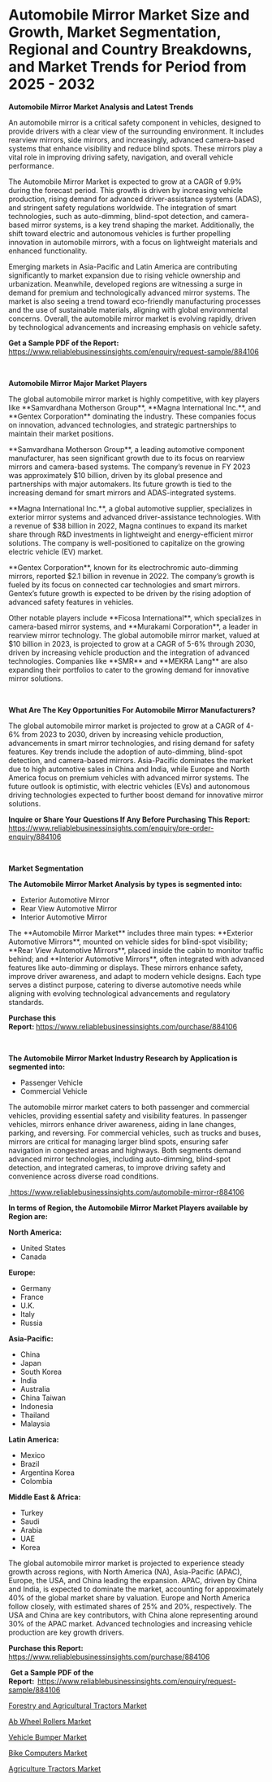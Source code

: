 <p><h1>Automobile Mirror Market Size and Growth, Market Segmentation, Regional and Country Breakdowns, and Market Trends for Period from 2025 -  2032</h1></p><p><strong>Automobile Mirror Market Analysis and Latest Trends</strong></p>
<p><p>An automobile mirror is a critical safety component in vehicles, designed to provide drivers with a clear view of the surrounding environment. It includes rearview mirrors, side mirrors, and increasingly, advanced camera-based systems that enhance visibility and reduce blind spots. These mirrors play a vital role in improving driving safety, navigation, and overall vehicle performance.</p><p>The Automobile Mirror Market is expected to grow at a CAGR of 9.9% during the forecast period. This growth is driven by increasing vehicle production, rising demand for advanced driver-assistance systems (ADAS), and stringent safety regulations worldwide. The integration of smart technologies, such as auto-dimming, blind-spot detection, and camera-based mirror systems, is a key trend shaping the market. Additionally, the shift toward electric and autonomous vehicles is further propelling innovation in automobile mirrors, with a focus on lightweight materials and enhanced functionality.</p><p>Emerging markets in Asia-Pacific and Latin America are contributing significantly to market expansion due to rising vehicle ownership and urbanization. Meanwhile, developed regions are witnessing a surge in demand for premium and technologically advanced mirror systems. The market is also seeing a trend toward eco-friendly manufacturing processes and the use of sustainable materials, aligning with global environmental concerns. Overall, the automobile mirror market is evolving rapidly, driven by technological advancements and increasing emphasis on vehicle safety.</p></p>
<p><strong>Get a Sample PDF of the Report:&nbsp;</strong> <a href="https://www.reliablebusinessinsights.com/enquiry/request-sample/884106?utm_campaign=1091&utm_medium=2&utm_source=Github&utm_content=ia&utm_term=21012025&utm_id=automobile-mirror">https://www.reliablebusinessinsights.com/enquiry/request-sample/884106</a></p>
<p>&nbsp;</p>
<p><strong>Automobile Mirror Major Market Players</strong></p>
<p><p>The global automobile mirror market is highly competitive, with key players like **Samvardhana Motherson Group**, **Magna International Inc.**, and **Gentex Corporation** dominating the industry. These companies focus on innovation, advanced technologies, and strategic partnerships to maintain their market positions.</p><p>**Samvardhana Motherson Group**, a leading automotive component manufacturer, has seen significant growth due to its focus on rearview mirrors and camera-based systems. The company’s revenue in FY 2023 was approximately $10 billion, driven by its global presence and partnerships with major automakers. Its future growth is tied to the increasing demand for smart mirrors and ADAS-integrated systems.</p><p>**Magna International Inc.**, a global automotive supplier, specializes in exterior mirror systems and advanced driver-assistance technologies. With a revenue of $38 billion in 2022, Magna continues to expand its market share through R&D investments in lightweight and energy-efficient mirror solutions. The company is well-positioned to capitalize on the growing electric vehicle (EV) market.</p><p>**Gentex Corporation**, known for its electrochromic auto-dimming mirrors, reported $2.1 billion in revenue in 2022. The company’s growth is fueled by its focus on connected car technologies and smart mirrors. Gentex’s future growth is expected to be driven by the rising adoption of advanced safety features in vehicles.</p><p>Other notable players include **Ficosa International**, which specializes in camera-based mirror systems, and **Murakami Corporation**, a leader in rearview mirror technology. The global automobile mirror market, valued at $10 billion in 2023, is projected to grow at a CAGR of 5-6% through 2030, driven by increasing vehicle production and the integration of advanced technologies. Companies like **SMR** and **MEKRA Lang** are also expanding their portfolios to cater to the growing demand for innovative mirror solutions.</p></p>
<p>&nbsp;</p>
<p><strong>What Are The Key Opportunities For Automobile Mirror Manufacturers?</strong></p>
<p><p>The global automobile mirror market is projected to grow at a CAGR of 4-6% from 2023 to 2030, driven by increasing vehicle production, advancements in smart mirror technologies, and rising demand for safety features. Key trends include the adoption of auto-dimming, blind-spot detection, and camera-based mirrors. Asia-Pacific dominates the market due to high automotive sales in China and India, while Europe and North America focus on premium vehicles with advanced mirror systems. The future outlook is optimistic, with electric vehicles (EVs) and autonomous driving technologies expected to further boost demand for innovative mirror solutions.</p></p>
<p><strong>Inquire or Share Your Questions If Any Before Purchasing This Report:</strong> <a href="https://www.reliablebusinessinsights.com/enquiry/pre-order-enquiry/884106?utm_campaign=1091&utm_medium=2&utm_source=Github&utm_content=ia&utm_term=21012025&utm_id=automobile-mirror">https://www.reliablebusinessinsights.com/enquiry/pre-order-enquiry/884106</a></p>
<p>&nbsp;</p>
<p><strong>Market Segmentation</strong></p>
<p><strong>The Automobile Mirror Market Analysis by types is segmented into:</strong></p>
<p><ul><li>Exterior Automotive Mirror</li><li>Rear View Automotive Mirror</li><li>Interior Automotive Mirror</li></ul></p>
<p><p>The **Automobile Mirror Market** includes three main types: **Exterior Automotive Mirrors**, mounted on vehicle sides for blind-spot visibility; **Rear View Automotive Mirrors**, placed inside the cabin to monitor traffic behind; and **Interior Automotive Mirrors**, often integrated with advanced features like auto-dimming or displays. These mirrors enhance safety, improve driver awareness, and adapt to modern vehicle designs. Each type serves a distinct purpose, catering to diverse automotive needs while aligning with evolving technological advancements and regulatory standards.</p></p>
<p><strong>Purchase this Report:&nbsp;</strong><a href="https://www.reliablebusinessinsights.com/purchase/884106?utm_campaign=1091&utm_medium=2&utm_source=Github&utm_content=ia&utm_term=21012025&utm_id=automobile-mirror">https://www.reliablebusinessinsights.com/purchase/884106</a></p>
<p>&nbsp;</p>
<p><strong>The Automobile Mirror Market Industry Research by Application is segmented into:</strong></p>
<p><ul><li>Passenger Vehicle</li><li>Commercial Vehicle</li></ul></p>
<p><p>The automobile mirror market caters to both passenger and commercial vehicles, providing essential safety and visibility features. In passenger vehicles, mirrors enhance driver awareness, aiding in lane changes, parking, and reversing. For commercial vehicles, such as trucks and buses, mirrors are critical for managing larger blind spots, ensuring safer navigation in congested areas and highways. Both segments demand advanced mirror technologies, including auto-dimming, blind-spot detection, and integrated cameras, to improve driving safety and convenience across diverse road conditions.</p></p>
<p><a href="https://www.reliablebusinessinsights.com/automobile-mirror-r884106?utm_campaign=1091&utm_medium=2&utm_source=Github&utm_content=ia&utm_term=21012025&utm_id=automobile-mirror">&nbsp;https://www.reliablebusinessinsights.com/automobile-mirror-r884106</a></p>
<p><strong>In terms of Region, the Automobile Mirror Market Players available by Region are:</strong></p>
<p>
    <p> <strong> North America: </strong>
        <ul>
            <li>United States</li>
            <li>Canada</li>
        </ul>
        </p> 
    <p> <strong> Europe: </strong>
        <ul>
            <li>Germany</li>
            <li>France</li>
            <li>U.K.</li>
            <li>Italy</li>
            <li>Russia</li>
        </ul>
        </p> 
    <p> <strong> Asia-Pacific: </strong>
        <ul>
            <li>China</li>
            <li>Japan</li>
            <li>South Korea</li>
            <li>India</li>
            <li>Australia</li>
            <li>China Taiwan</li>
            <li>Indonesia</li>
            <li>Thailand</li>
            <li>Malaysia</li>
        </ul>
        </p> 
    <p> <strong> Latin America: </strong>
        <ul>
            <li>Mexico</li>
            <li>Brazil</li>
            <li>Argentina Korea</li>
            <li>Colombia</li>
        </ul>
        </p> 
    <p> <strong> Middle East & Africa: </strong>
        <ul>
            <li>Turkey</li>
            <li>Saudi</li>
            <li>Arabia</li>
            <li>UAE</li>
            <li>Korea</li>
        </ul>
    </p>
    </p>
<p><p>The global automobile mirror market is projected to experience steady growth across regions, with North America (NA), Asia-Pacific (APAC), Europe, the USA, and China leading the expansion. APAC, driven by China and India, is expected to dominate the market, accounting for approximately 40% of the global market share by valuation. Europe and North America follow closely, with estimated shares of 25% and 20%, respectively. The USA and China are key contributors, with China alone representing around 30% of the APAC market. Advanced technologies and increasing vehicle production are key growth drivers.</p></p>
<p><strong>Purchase this Report: </strong><a href="https://www.reliablebusinessinsights.com/purchase/884106?utm_campaign=1091&utm_medium=2&utm_source=Github&utm_content=ia&utm_term=21012025&utm_id=automobile-mirror">https://www.reliablebusinessinsights.com/purchase/884106</a></p>
<p>&nbsp;<strong>Get a Sample PDF of the Report:&nbsp;&nbsp;</strong><a href="https://www.reliablebusinessinsights.com/enquiry/request-sample/884106?utm_campaign=1091&utm_medium=2&utm_source=Github&utm_content=ia&utm_term=21012025&utm_id=automobile-mirror">https://www.reliablebusinessinsights.com/enquiry/request-sample/884106</a></p>
<p><strong></strong></p>
<p><p><a href="https://www.linkedin.com/pulse/forestry-agricultural-tractors-market-insights-encompass-of31c?utm_campaign=1091&utm_medium=2&utm_source=Github&utm_content=ia&utm_term=21012025&utm_id=automobile-mirror">Forestry and Agricultural Tractors Market</a></p><p><a href="https://www.linkedin.com/pulse/future-ab-wheel-rollers-market-whats-propelling-84-cagr-2032-yetyc?utm_campaign=1091&utm_medium=2&utm_source=Github&utm_content=ia&utm_term=21012025&utm_id=automobile-mirror">Ab Wheel Rollers Market</a></p><p><a href="https://github.com/rosamariarocque98/Market-Research-Report-List-1/blob/main/vehicle-bumper-market.md?utm_campaign=1091&utm_medium=2&utm_source=Github&utm_content=ia&utm_term=21012025&utm_id=automobile-mirror">Vehicle Bumper Market</a></p><p><a href="https://github.com/suleimannichelle7/Market-Research-Report-List-1/blob/main/bike-computers-market.md?utm_campaign=1091&utm_medium=2&utm_source=Github&utm_content=ia&utm_term=21012025&utm_id=automobile-mirror">Bike Computers Market</a></p><p><a href="https://www.linkedin.com/pulse/agriculture-tractors-market-size-share-analysis-for2025-0ajnf?utm_campaign=1091&utm_medium=2&utm_source=Github&utm_content=ia&utm_term=21012025&utm_id=automobile-mirror">Agriculture Tractors Market</a></p></p>